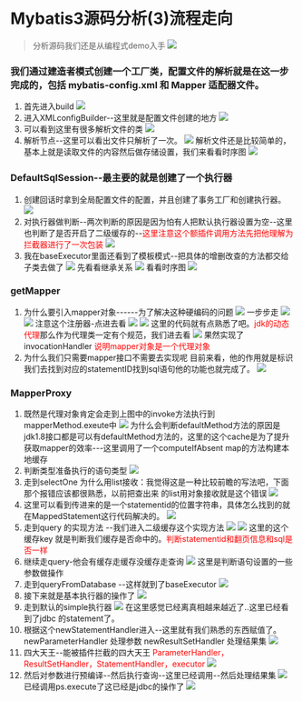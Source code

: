 # Mybatis3源码分析(3)流程走向


> 分析源码我们还是从编程式demo入手
![](https://yakax.oss-cn-hangzhou.aliyuncs.com/blog/Mybatis3/0.png)

<!--more-->
### 我们通过建造者模式创建一个工厂类，配置文件的解析就是在这一步完成的，包括 mybatis-config.xml 和 Mapper 适配器文件。
1. 首先进入build
![](https://yakax.oss-cn-hangzhou.aliyuncs.com/blog/Mybatis3/1.png)
2. 进入XMLconfigBuilder--这里就是配置文件创建的地方
![](https://yakax.oss-cn-hangzhou.aliyuncs.com/blog/Mybatis3/2.png)
3. 可以看到这里有很多解析文件的类
![](https://yakax.oss-cn-hangzhou.aliyuncs.com/blog/Mybatis3/3.png)
4. 解析节点--这里可以看出文件只解析了一次。
![](https://yakax.oss-cn-hangzhou.aliyuncs.com/blog/Mybatis3/4.png)
解析文件还是比较简单的，基本上就是读取文件的内容然后做存储设置，我们来看看时序图
![](https://yakax.oss-cn-hangzhou.aliyuncs.com/blog/Mybatis3/5.jpg)

### DefaultSqlSession--最主要的就是创建了一个执行器
1. 创建回话时拿到全局配置文件的配置，并且创建了事务工厂和创建执行器。
![](https://yakax.oss-cn-hangzhou.aliyuncs.com/blog/Mybatis3/6.png)
2. 对执行器做判断--两次判断的原因是因为怕有人把默认执行器设置为空--这里也判断了是否开启了二级缓存的--<font color=red>这里注意这个额插件调用方法先把他理解为拦截器进行了一次包装</font>
![](https://yakax.oss-cn-hangzhou.aliyuncs.com/blog/Mybatis3/7.png)
3. 我在baseExecutor里面还看到了模板模式--把具体的增删改查的方法都交给子类去做了
![](https://yakax.oss-cn-hangzhou.aliyuncs.com/blog/Mybatis3/8.png)
先看看继承关系
![](https://yakax.oss-cn-hangzhou.aliyuncs.com/blog/Mybatis3/9.png)
看看时序图
![](https://yakax.oss-cn-hangzhou.aliyuncs.com/blog/Mybatis3/10.jpg)

### getMapper
1. 为什么要引入mapper对象------为了解决这种硬编码的问题
![](https://yakax.oss-cn-hangzhou.aliyuncs.com/blog/Mybatis3/11.png)
一步步走
![](https://yakax.oss-cn-hangzhou.aliyuncs.com/blog/Mybatis3/12.png)
![](https://yakax.oss-cn-hangzhou.aliyuncs.com/blog/Mybatis3/14.png)
注意这个注册器-点进去看
![](https://yakax.oss-cn-hangzhou.aliyuncs.com/blog/Mybatis3/13.png)
![](https://yakax.oss-cn-hangzhou.aliyuncs.com/blog/Mybatis3/15.png)
这里的代码就有点熟悉了吧。<font color=red>jdk的动态代理</font>那么作为代理类一定有个规范，我们进去看
![](https://yakax.oss-cn-hangzhou.aliyuncs.com/blog/Mybatis3/16.png)
果然实现了invocationHandler
<font color=red>说明mapper对象是一个代理对象</font>
2. 为什么我们只需要mapper接口不需要去实现呢
目前来看，他的作用就是标识我们去找到对应的statementID找到sql语句他的功能也就完成了。
![](https://yakax.oss-cn-hangzhou.aliyuncs.com/blog/Mybatis3/17.jpg)

### MapperProxy
1. 既然是代理对象肯定会走到上图中的invoke方法执行到mapperMethod.exeute中
![](https://yakax.oss-cn-hangzhou.aliyuncs.com/blog/Mybatis3/19.png)
为什么会判断defaultMethod方法的原因是jdk1.8接口都是可以有defaultMethod方法的，这里的这个cache是为了提升获取mapper的效率---这里调用了一个computeIfAbsent map的方法构建本地缓存
2. 判断类型准备执行的语句类型
![](https://yakax.oss-cn-hangzhou.aliyuncs.com/blog/Mybatis3/18.png)
3. 走到selectOne
为什么用list接收：我觉得这是一种比较前瞻的写法吧，下面那个报错应该都很熟悉，以前把查出来 的list用对象接收就是这个错误
![](https://yakax.oss-cn-hangzhou.aliyuncs.com/blog/Mybatis3/20.png)
4. 这里可以看到传进来的是一个statementid的位置字符串，具体怎么找到的就在MappedStatement这行代码解决的。
![](https://yakax.oss-cn-hangzhou.aliyuncs.com/blog/Mybatis3/21.png)
5. 走到query 的实现方法 --我们进入二级缓存这个实现方法
![](https://yakax.oss-cn-hangzhou.aliyuncs.com/blog/Mybatis3/22.png)
![](https://yakax.oss-cn-hangzhou.aliyuncs.com/blog/Mybatis3/23.png)
这里的这个缓存key 就是判断我们缓存是否命中的。<font color=red>判断statementid和翻页信息和sql是否一样</font>
6. 继续走query-他会有缓存走缓存没缓存走查询
![](https://yakax.oss-cn-hangzhou.aliyuncs.com/blog/Mybatis3/24.png)
这里是判断语句设置的一些参数做操作
7. 走到queryFromDatabase --这样就到了baseExecutor
![](https://yakax.oss-cn-hangzhou.aliyuncs.com/blog/Mybatis3/25.png)
8. 接下来就是基本执行器的操作了
![](https://yakax.oss-cn-hangzhou.aliyuncs.com/blog/Mybatis3/26.png)
9. 走到默认的simple执行器
![](https://yakax.oss-cn-hangzhou.aliyuncs.com/blog/Mybatis3/27.png)
在这里感觉已经离真相越来越近了..这里已经看到了jdbc 的statement了。
10. 根据这个newStatementHandler进入--这里就有我们熟悉的东西赋值了。
newParameterHandler 处理参数
newResultSetHandler 处理结果集
![](https://yakax.oss-cn-hangzhou.aliyuncs.com/blog/Mybatis3/28.png)
11. 四大天王--能被插件拦截的四大天王
<font color=red>ParameterHandler，ResultSetHandler，StatementHandler，executor</font>
![](https://yakax.oss-cn-hangzhou.aliyuncs.com/blog/Mybatis3/29.png)
12. 然后对参数进行预编译--然后执行查询--这里已经调用--然后处理结果集
![](https://yakax.oss-cn-hangzhou.aliyuncs.com/blog/Mybatis3/30.png)
已经调用ps.execute了这已经是jdbc的操作了
![](https://yakax.oss-cn-hangzhou.aliyuncs.com/blog/Mybatis3/31.jpg)





